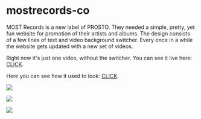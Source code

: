 # mostrecords-co

MOST Records is a new label of PROSTO.
They needed a simple, pretty, yet fun website for promotion of their artists and albums.
The design consists of a few lines of text and video background switcher.
Every once in a while the website gets updated with a new set of videos.

Right now it's just one video, without the switcher.
You can see it live here: [CLICK](http://mostrecords.co).

Here you can see how it used to look: [CLICK](http://most.olagjd.com). 

![](http://img.olagjd.com/most-land.png)

![](http://img.olagjd.com/most-duit.gif)

![](http://img.olagjd.com/most-subscribe.gif)

